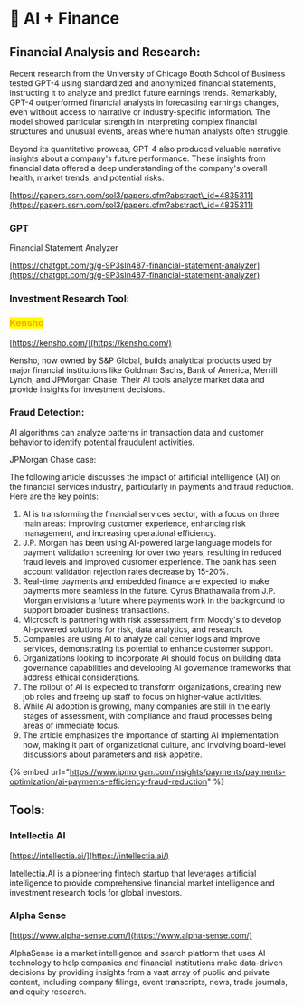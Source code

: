 # 💸 AI + Finance

## Financial Analysis and Research:&#x20;

Recent research from the University of Chicago Booth School of Business tested GPT-4 using standardized and anonymized financial statements, instructing it to analyze and predict future earnings trends. Remarkably, GPT-4 outperformed financial analysts in forecasting earnings changes, even without access to narrative or industry-specific information. The model showed particular strength in interpreting complex financial structures and unusual events, areas where human analysts often struggle.

Beyond its quantitative prowess, GPT-4 also produced valuable narrative insights about a company's future performance. These insights from financial data offered a deep understanding of the company's overall health, market trends, and potential risks.

[https://papers.ssrn.com/sol3/papers.cfm?abstract\_id=4835311](https://papers.ssrn.com/sol3/papers.cfm?abstract\_id=4835311)



### GPT

Financial Statement Analyzer

[https://chatgpt.com/g/g-9P3sIn487-financial-statement-analyzer](https://chatgpt.com/g/g-9P3sIn487-financial-statement-analyzer)



### **Investment Research Tool:**

### <mark style="color:orange;">Kensho</mark>

[https://kensho.com/](https://kensho.com/)

Kensho, now owned by S\&P Global, builds analytical products used by major financial institutions like Goldman Sachs, Bank of America, Merrill Lynch, and JPMorgan Chase. Their AI tools analyze market data and provide insights for investment decisions.



### Fraud Detection:&#x20;

AI algorithms can analyze patterns in transaction data and customer behavior to identify potential fraudulent activities.&#x20;

JPMorgan Chase case:

The following article discusses the impact of artificial intelligence (AI) on the financial services industry, particularly in payments and fraud reduction. Here are the key points:

1. AI is transforming the financial services sector, with a focus on three main areas: improving customer experience, enhancing risk management, and increasing operational efficiency.
2. J.P. Morgan has been using AI-powered large language models for payment validation screening for over two years, resulting in reduced fraud levels and improved customer experience. The bank has seen account validation rejection rates decrease by 15-20%.
3. Real-time payments and embedded finance are expected to make payments more seamless in the future. Cyrus Bhathawalla from J.P. Morgan envisions a future where payments work in the background to support broader business transactions.
4. Microsoft is partnering with risk assessment firm Moody's to develop AI-powered solutions for risk, data analytics, and research.
5. Companies are using AI to analyze call center logs and improve services, demonstrating its potential to enhance customer support.
6. Organizations looking to incorporate AI should focus on building data governance capabilities and developing AI governance frameworks that address ethical considerations.
7. The rollout of AI is expected to transform organizations, creating new job roles and freeing up staff to focus on higher-value activities.
8. While AI adoption is growing, many companies are still in the early stages of assessment, with compliance and fraud processes being areas of immediate focus.
9. The article emphasizes the importance of starting AI implementation now, making it part of organizational culture, and involving board-level discussions about parameters and risk appetite.

{% embed url="https://www.jpmorgan.com/insights/payments/payments-optimization/ai-payments-efficiency-fraud-reduction" %}

## Tools:

### Intellectia AI

[https://intellectia.ai/](https://intellectia.ai/)

Intellectia.AI is a pioneering fintech startup that leverages artificial intelligence to provide comprehensive financial market intelligence and investment research tools for global investors.



### Alpha Sense

[https://www.alpha-sense.com/](https://www.alpha-sense.com/)

AlphaSense is a market intelligence and search platform that uses AI technology to help companies and financial institutions make data-driven decisions by providing insights from a vast array of public and private content, including company filings, event transcripts, news, trade journals, and equity research.





